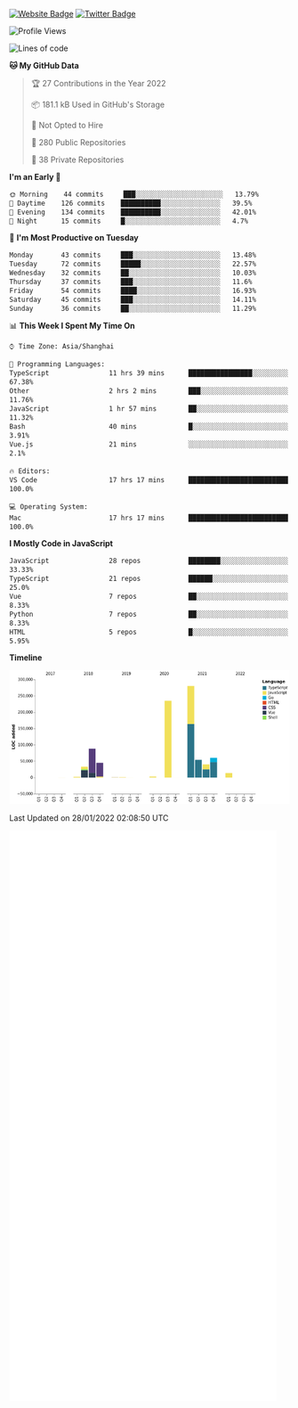 [![Website Badge](https://img.shields.io/badge/-caos.me-444444?style=flat&logo=Google-Chrome&logoColor=f2f2f2&link=https://caos.me)](https://caos.me)
[![Twitter Badge](https://img.shields.io/badge/-@caosbad-1da1f2?style=flat&labelColor=1ca0f1&logo=twitter&logoColor=white&link=https://twitter.com/caosbad)](https://twitter.com/caosbad)



<!--START_SECTION:waka-->
![Profile Views](http://img.shields.io/badge/Profile%20Views-2-blue)

![Lines of code](https://img.shields.io/badge/From%20Hello%20World%20I%27ve%20Written-856%20Thousand%20lines%20of%20code-blue)

**🐱 My GitHub Data** 

> 🏆 27 Contributions in the Year 2022
 > 
> 📦 181.1 kB Used in GitHub's Storage 
 > 
> 🚫 Not Opted to Hire
 > 
> 📜 280 Public Repositories 
 > 
> 🔑 38 Private Repositories  
 > 
**I'm an Early 🐤** 

```text
🌞 Morning    44 commits     ███░░░░░░░░░░░░░░░░░░░░░░   13.79% 
🌆 Daytime    126 commits    ██████████░░░░░░░░░░░░░░░   39.5% 
🌃 Evening    134 commits    ██████████░░░░░░░░░░░░░░░   42.01% 
🌙 Night      15 commits     █░░░░░░░░░░░░░░░░░░░░░░░░   4.7%

```
📅 **I'm Most Productive on Tuesday** 

```text
Monday       43 commits     ███░░░░░░░░░░░░░░░░░░░░░░   13.48% 
Tuesday      72 commits     █████░░░░░░░░░░░░░░░░░░░░   22.57% 
Wednesday    32 commits     ██░░░░░░░░░░░░░░░░░░░░░░░   10.03% 
Thursday     37 commits     ███░░░░░░░░░░░░░░░░░░░░░░   11.6% 
Friday       54 commits     ████░░░░░░░░░░░░░░░░░░░░░   16.93% 
Saturday     45 commits     ███░░░░░░░░░░░░░░░░░░░░░░   14.11% 
Sunday       36 commits     ██░░░░░░░░░░░░░░░░░░░░░░░   11.29%

```


📊 **This Week I Spent My Time On** 

```text
⌚︎ Time Zone: Asia/Shanghai

💬 Programming Languages: 
TypeScript               11 hrs 39 mins      ████████████████░░░░░░░░░   67.38% 
Other                    2 hrs 2 mins        ███░░░░░░░░░░░░░░░░░░░░░░   11.76% 
JavaScript               1 hr 57 mins        ██░░░░░░░░░░░░░░░░░░░░░░░   11.32% 
Bash                     40 mins             █░░░░░░░░░░░░░░░░░░░░░░░░   3.91% 
Vue.js                   21 mins             ░░░░░░░░░░░░░░░░░░░░░░░░░   2.1%

🔥 Editors: 
VS Code                  17 hrs 17 mins      █████████████████████████   100.0%

💻 Operating System: 
Mac                      17 hrs 17 mins      █████████████████████████   100.0%

```

**I Mostly Code in JavaScript** 

```text
JavaScript               28 repos            ████████░░░░░░░░░░░░░░░░░   33.33% 
TypeScript               21 repos            ██████░░░░░░░░░░░░░░░░░░░   25.0% 
Vue                      7 repos             ██░░░░░░░░░░░░░░░░░░░░░░░   8.33% 
Python                   7 repos             ██░░░░░░░░░░░░░░░░░░░░░░░   8.33% 
HTML                     5 repos             █░░░░░░░░░░░░░░░░░░░░░░░░   5.95%

```


**Timeline**

![Chart not found](https://raw.githubusercontent.com/caosbad/caosbad/master/charts/bar_graph.png) 


 Last Updated on 28/01/2022 02:08:50 UTC
<!--END_SECTION:waka-->


![Metrics](https://github.com/caosbad/CaosBad/blob/master/github-metrics.svg)
